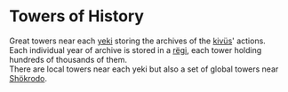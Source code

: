 
# Towers of History

Great towers near each [yeki](../Kivümi%20Language/Kivümi%20Dictionary/yeki.md) storing the archives of the [kivüs](../Kivümi%20Language/Kivümi%20Dictionary/kivü.md)' actions.  
Each individual year of archive is stored in a [rëgi](../Kivümi%20Language/Kivümi%20Dictionary/rëgi.md), each tower holding hundreds of thousands of them.  
There are local towers near each yeki but also a set of global towers near [Shökrodo](../Characters/Shökrodo.md).  